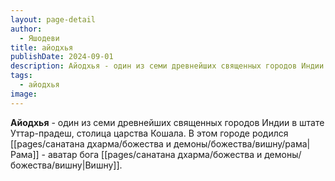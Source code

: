 ```yaml
---
layout: page-detail
author:
  - Яшодеви
title: айодхья
publishDate: 2024-09-01
description: Айодхья - один из семи древнейших священных городов Индии в штате Уттар-прадеш, столица царства Кошала. В этом городе родился Рама - аватар бога Вишну.
tags:
  - айодхья
image:
---
```

**Айодхья** - один из семи древнейших священных городов Индии в штате Уттар-прадеш, столица царства Кошала. В этом городе родился [[pages/санатана дхарма/божества и демоны/божества/вишну/рама|Рама]] - аватар бога [[pages/санатана дхарма/божества и демоны/божества/вишну|Вишну]].


